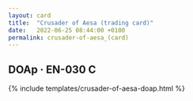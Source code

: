 ```yaml
---
layout: card
title:  "Crusader of Aesa (trading card)"
date:   2022-06-25 08:44:00 +0100
permalink: crusader-of-aesa_(card)
---
```


## DOAp &middot; EN-030 C

{% include templates/crusader-of-aesa-doap.html %}